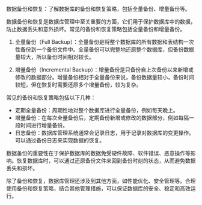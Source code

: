 数据备份和恢复：了解数据库的备份和恢复策略，包括全量备份、增量备份等。

数据备份和恢复是数据库管理中至关重要的方面，它们用于保护数据库中的数据，防止数据丢失和意外损坏。常见的备份和恢复策略包括全量备份和增量备份。

1. 全量备份（Full Backup）：全量备份是将整个数据库的所有数据和表结构一次性备份到一个备份文件中。全量备份可以完整地还原整个数据库，但备份数据量较大，所以备份时间相对较长。

2. 增量备份（Incremental Backup）：增量备份是只备份自上次备份以来新增或修改的数据部分。增量备份相对于全量备份来说，备份数据量较小，备份时间较短，但在恢复时需要还原多个增量备份，较为复杂。

常见的备份和恢复策略包括以下几种：
- 定期全量备份：周期性地对整个数据库进行全量备份，例如每天晚上。
- 增量备份：在每次全量备份后，定期备份新增或修改的数据部分，例如每隔一段时间进行增量备份。
- 日志备份：数据库管理系统通常会记录日志，用于记录对数据库的变更操作。可以通过备份日志来实现数据的恢复。

数据备份的重要性在于保护数据库的数据免受硬件故障、软件错误、恶意操作等影响。恢复数据库时，可以通过还原备份文件来回到备份时刻的状态，从而避免数据丢失和损坏。

除了备份和恢复，数据库管理还涉及到其他方面，如性能优化、安全管理等。合理使用备份和恢复策略，结合其他管理措施，可以保证数据库的安全、稳定和高效运行。